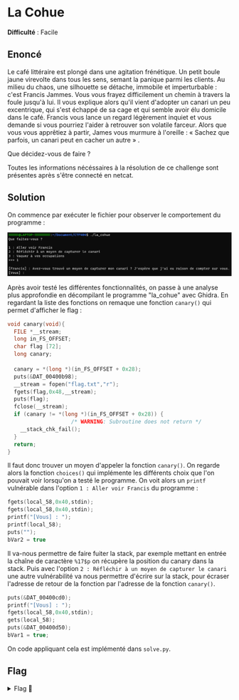 # La Cohue

**Difficulté** : Facile

## Enoncé

Le café littéraire est plongé dans une agitation frénétique. Un petit boule jaune virevolte dans tous les sens, semant la panique parmi les clients. Au milieu du chaos, une silhouette se détache, immobile et imperturbable : c'est Francis Jammes. Vous vous frayez difficilement un chemin à travers la foule jusqu'à lui. Il vous explique alors qu'il vient d'adopter un canari un peu excentrique, qui s'est échappé de sa cage et qui semble avoir élu domicile dans le café. Francis vous lance un regard légèrement inquiet et vous demande si vous pourriez l'aider à retrouver son volatile farceur. Alors que vous vous apprêtiez à partir, James vous murmure à l'oreille : « Sachez que parfois, un canari peut en cacher un autre » .

Que décidez-vous de faire ?

Toutes les informations nécéssaires à la résolution de ce challenge sont présentes après s'être connecté en netcat.


## Solution

On commence par exécuter le fichier pour observer le comportement du programme :

<p align="center"><img src="Execution du programme.png" alt="Execution du programme" width="800"></p>

Après avoir testé les différentes fonctionnalités, on passe à une analyse plus approfondie en décompilant le programme "la_cohue" avec Ghidra. En regardant la liste des fonctions on remaque une fonction `canary()` qui permet d'afficher le flag : 
```c
void canary(void){
  FILE *__stream;
  long in_FS_OFFSET;
  char flag [72];
  long canary;

  canary = *(long *)(in_FS_OFFSET + 0x28);
  puts(&DAT_00400b98);
  __stream = fopen("flag.txt","r");
  fgets(flag,0x48,__stream);
  puts(flag);
  fclose(__stream);
  if (canary != *(long *)(in_FS_OFFSET + 0x28)) {
                    /* WARNING: Subroutine does not return */
    __stack_chk_fail();
  }
  return;
}
```

Il faut donc trouver un moyen d'appeler la fonction `canary()`. On regarde alors la fonction `choices()` qui implémente les différents choix que l'on pouvait voir lorsqu'on a testé le programme. On voit alors un `printf` vulnérable dans l'option `1 : Aller voir Francis` du programme : 
```c
fgets(local_58,0x40,stdin);
fgets(local_58,0x40,stdin);
printf("[Vous] : ");
printf(local_58);
puts("");
bVar2 = true
```

Il va-nous permettre de faire fuiter la stack, par exemple mettant en entrée la chaîne de caractère `%17$p` on récupère la position du canary dans la stack. Puis avec l'option `2 : Réfléchir à un moyen de capturer le canari` une autre vulnérabilité va nous permettre d'écrire sur la stack, pour écraser l'adresse de retour de la fonction par l'adresse de la fonction `canary()`.

```c
puts(&DAT_00400cd0);
printf("[Vous] : ");
fgets(local_58,0x40,stdin);
gets(local_58);
puts(&DAT_00400d50);
bVar1 = true;
```

On code appliquant cela est implémenté dans `solve.py`.


## Flag

<details>
<summary> Flag 🚩</summary>

```
404CTF{135_C4N4r15_41M3N7_14_C0MP46N13_N3_135_141553Z_P45_53U15}
```